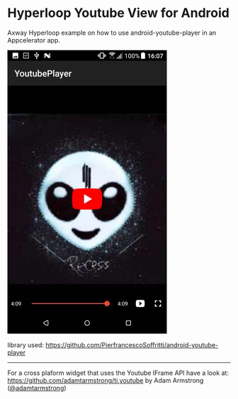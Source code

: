 # Hyperloop Youtube View for Android

Axway Hyperloop example on how to use android-youtube-player in an Appcelerator app.

![preview](demo.jpg)

library used: <https://github.com/PierfrancescoSoffritti/android-youtube-player>

---

For a cross plaform widget that uses the Youtube IFrame API have a look at: https://github.com/adamtarmstrong/ti.youtube by Adam Armstrong (<a href="https://twitter.com/adamtarmstrong">@adamtarmstrong</a>)
